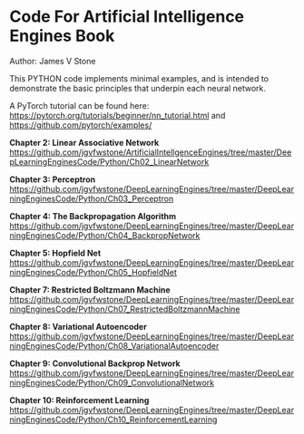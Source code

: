 # Code For Artificial Intelligence Engines Book

Author:	James V Stone

This PYTHON code implements minimal examples, and is intended to demonstrate the basic principles that underpin each neural network. 

A PyTorch tutorial can be found here:
	https://pytorch.org/tutorials/beginner/nn_tutorial.html
and
	https://github.com/pytorch/examples/

**Chapter 2: Linear Associative Network**
https://github.com/jgvfwstone/ArtificialIntellgenceEngines/tree/master/DeepLearningEnginesCode/Python/Ch02_LinearNetwork

**Chapter 3: Perceptron** 
https://github.com/jgvfwstone/DeepLearningEngines/tree/master/DeepLearningEnginesCode/Python/Ch03_Perceptron

**Chapter 4: The Backpropagation Algorithm**
https://github.com/jgvfwstone/DeepLearningEngines/tree/master/DeepLearningEnginesCode/Python/Ch04_BackpropNetwork

**Chapter 5: Hopfield Net**
https://github.com/jgvfwstone/DeepLearningEngines/tree/master/DeepLearningEnginesCode/Python/Ch05_HopfieldNet

**Chapter 7: Restricted Boltzmann Machine**
https://github.com/jgvfwstone/DeepLearningEngines/tree/master/DeepLearningEnginesCode/Python/Ch07_RestrictedBoltzmannMachine

**Chapter 8: Variational Autoencoder**
https://github.com/jgvfwstone/DeepLearningEngines/tree/master/DeepLearningEnginesCode/Python/Ch08_VariationalAutoencoder

**Chapter 9: Convolutional Backprop Network**
https://github.com/jgvfwstone/DeepLearningEngines/tree/master/DeepLearningEnginesCode/Python/Ch09_ConvolutionalNetwork

**Chapter 10: Reinforcement Learning**
https://github.com/jgvfwstone/DeepLearningEngines/tree/master/DeepLearningEnginesCode/Python/Ch10_ReinforcementLearning
